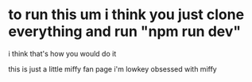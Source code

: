 # to run this um i think you just clone everything and run "npm run dev"
i think that's how you would do it

this is just a little miffy fan page
i'm lowkey obsessed with miffy
